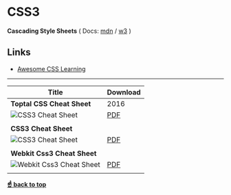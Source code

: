# CSS3

**Cascading Style Sheets** (
Docs: [mdn](https://developer.mozilla.org/en-US/docs/Web/CSS/Reference) / [w3](https://www.w3schools.com/cssref/) )

## Links
* [Awesome CSS Learning](https://github.com/micromata/awesome-css-learning#awesome-css-learning--)
----
| Title                          |Download |
| ------------------------------ |---------|
| **Toptal CSS Cheat Sheet**   |    2016     |
| ![CSS3 Cheat Sheet]() |  [PDF](https://github.com/Tabele86/cheat-sheets/blob/main/css/css3/download/css-cheat-sheet.pdf) |
|                                |         |
| **CSS3 Cheat Sheet**   |         |
| ![CSS3 Cheat Sheet]() |  [PDF](https://github.com/Tabele86/cheat-sheets/blob/main/css/css3/download/css3-cheat-sheet.pdf) |
|                                |         |
| **Webkit Css3 Cheat Sheet** |            |
| ![Webkit Css3 Cheat Sheet]() | [PDF](https://github.com/Tabele86/cheat-sheets/blob/main/css/css3/download/webkit-css3-cheat-sheet.pdf) |
|                                |        |

**[☝ back to top](#html)**
